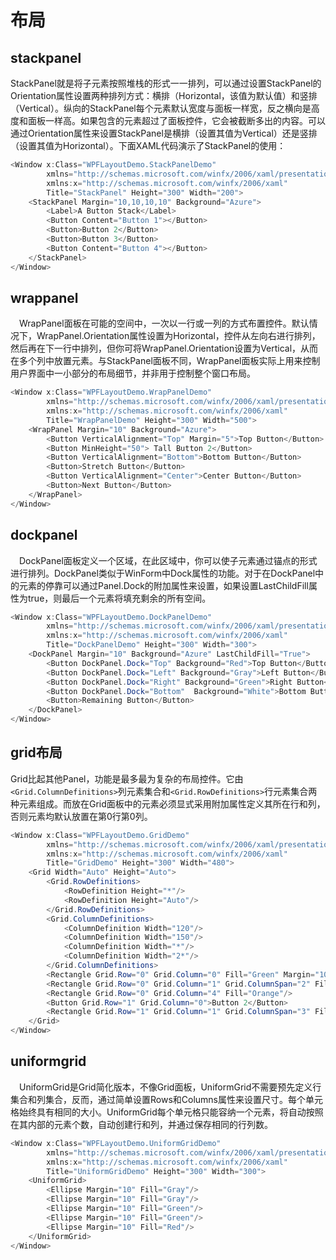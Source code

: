 # 布局

## stackpanel

StackPanel就是将子元素按照堆栈的形式一一排列，可以通过设置StackPanel的Orientation属性设置两种排列方式：横排（Horizontal，该值为默认值）和竖排（Vertical）。纵向的StackPanel每个元素默认宽度与面板一样宽，反之横向是高度和面板一样高。如果包含的元素超过了面板控件，它会被截断多出的内容。可以通过Orientation属性来设置StackPanel是横排（设置其值为Vertical）还是竖排（设置其值为Horizontal）。下面XAML代码演示了StackPanel的使用：

```csharp
<Window x:Class="WPFLayoutDemo.StackPanelDemo"
        xmlns="http://schemas.microsoft.com/winfx/2006/xaml/presentation"
        xmlns:x="http://schemas.microsoft.com/winfx/2006/xaml"
        Title="StackPanel" Height="300" Width="200">
    <StackPanel Margin="10,10,10,10" Background="Azure">
        <Label>A Button Stack</Label>
        <Button Content="Button 1"></Button>
        <Button>Button 2</Button>
        <Button>Button 3</Button>
        <Button Content="Button 4"></Button>
    </StackPanel>
</Window>
```

## wrappanel

　WrapPanel面板在可能的空间中，一次以一行或一列的方式布置控件。默认情况下，WrapPanel.Orientation属性设置为Horizontal，控件从左向右进行排列，然后再在下一行中排列，但你可将WrapPanel.Orientation设置为Vertical，从而在多个列中放置元素。与StackPanel面板不同，WrapPanel面板实际上用来控制用户界面中一小部分的布局细节，并非用于控制整个窗口布局。

```csharp
<Window x:Class="WPFLayoutDemo.WrapPanelDemo"
        xmlns="http://schemas.microsoft.com/winfx/2006/xaml/presentation"
        xmlns:x="http://schemas.microsoft.com/winfx/2006/xaml"
        Title="WrapPanelDemo" Height="300" Width="500">
    <WrapPanel Margin="10" Background="Azure">
        <Button VerticalAlignment="Top" Margin="5">Top Button</Button>
        <Button MinHeight="50"> Tall Button 2</Button>
        <Button VerticalAlignment="Bottom">Bottom Button</Button>
        <Button>Stretch Button</Button>
        <Button VerticalAlignment="Center">Center Button</Button>
        <Button>Next Button</Button>
    </WrapPanel>
</Window>
```

## dockpanel

　DockPanel面板定义一个区域，在此区域中，你可以使子元素通过锚点的形式进行排列。DockPanel类似于WinForm中Dock属性的功能。对于在DockPanel中的元素的停靠可以通过Panel.Dock的附加属性来设置，如果设置LastChildFill属性为true，则最后一个元素将填充剩余的所有空间。

```csharp
<Window x:Class="WPFLayoutDemo.DockPanelDemo"
        xmlns="http://schemas.microsoft.com/winfx/2006/xaml/presentation"
        xmlns:x="http://schemas.microsoft.com/winfx/2006/xaml"
        Title="DockPanelDemo" Height="300" Width="300">
    <DockPanel Margin="10" Background="Azure" LastChildFill="True">
        <Button DockPanel.Dock="Top" Background="Red">Top Button</Button>
        <Button DockPanel.Dock="Left" Background="Gray">Left Button</Button>
        <Button DockPanel.Dock="Right" Background="Green">Right Button</Button>
        <Button DockPanel.Dock="Bottom"  Background="White">Bottom Button</Button>
        <Button>Remaining Button</Button>
    </DockPanel>
</Window>
```

## grid布局

Grid比起其他Panel，功能是最多最为复杂的布局控件。它由`<Grid.ColumnDefinitions>`列元素集合和`<Grid.RowDefinitions>`行元素集合两种元素组成。而放在Grid面板中的元素必须显式采用附加属性定义其所在行和列，否则元素均默认放置在第0行第0列。

```csharp
<Window x:Class="WPFLayoutDemo.GridDemo"
        xmlns="http://schemas.microsoft.com/winfx/2006/xaml/presentation"
        xmlns:x="http://schemas.microsoft.com/winfx/2006/xaml"
        Title="GridDemo" Height="300" Width="480">
    <Grid Width="Auto" Height="Auto">
        <Grid.RowDefinitions>
            <RowDefinition Height="*"/>
            <RowDefinition Height="Auto"/>
        </Grid.RowDefinitions>
        <Grid.ColumnDefinitions>
            <ColumnDefinition Width="120"/>
            <ColumnDefinition Width="150"/>
            <ColumnDefinition Width="*"/>
            <ColumnDefinition Width="2*"/>
        </Grid.ColumnDefinitions>
        <Rectangle Grid.Row="0" Grid.Column="0" Fill="Green" Margin="10,10,10,20"/>
        <Rectangle Grid.Row="0" Grid.Column="1" Grid.ColumnSpan="2" Fill="Blue" Margin="10,10,10,20"/>
        <Rectangle Grid.Row="0" Grid.Column="4" Fill="Orange"/>
        <Button Grid.Row="1" Grid.Column="0">Button 2</Button>
        <Rectangle Grid.Row="1" Grid.Column="1" Grid.ColumnSpan="3" Fill="Red"/>
    </Grid>
</Window>
```

## uniformgrid

　UniformGrid是Grid简化版本，不像Grid面板，UniformGrid不需要预先定义行集合和列集合，反而，通过简单设置Rows和Columns属性来设置尺寸。每个单元格始终具有相同的大小。UniformGrid每个单元格只能容纳一个元素，将自动按照在其内部的元素个数，自动创建行和列，并通过保存相同的行列数。

```csharp
<Window x:Class="WPFLayoutDemo.UniformGridDemo"
        xmlns="http://schemas.microsoft.com/winfx/2006/xaml/presentation"
        xmlns:x="http://schemas.microsoft.com/winfx/2006/xaml"
        Title="UniformGridDemo" Height="300" Width="300">
    <UniformGrid>
        <Ellipse Margin="10" Fill="Gray"/>
        <Ellipse Margin="10" Fill="Gray"/>
        <Ellipse Margin="10" Fill="Green"/>
        <Ellipse Margin="10" Fill="Green"/>
        <Ellipse Margin="10" Fill="Red"/>
    </UniformGrid>
</Window>

```
